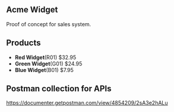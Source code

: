 ## Acme Widget

Proof of concept for sales system.

## Products

 - **Red Widget**(R01) $32.95
 - **Green Widget**(G01) $24.95
 - **Blue Widget**(B01) $7.95

## Postman collection for APIs

https://documenter.getpostman.com/view/4854209/2sA3e2hALu
